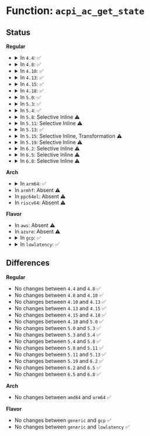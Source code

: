 # Function: <code>acpi_ac_get_state</code>

## Status
<b>Regular</b>
<ul>
<li>
<details>
<summary>In <code>4.4</code>: ✅</summary>

```c
int acpi_ac_get_state(struct acpi_ac *ac);
```

**Collision:** Unique Static

**Inline:** No

**Transformation:** False

**Instances:**

```
In drivers/acpi/ac.c (ffffffff814aaa91)
Location: drivers/acpi/ac.c:117
Inline: False
Direct callers:
  - drivers/acpi/ac.c:acpi_ac_resume
  - drivers/acpi/ac.c:acpi_ac_notify
  - drivers/acpi/ac.c:acpi_ac_battery_notify
  - drivers/acpi/ac.c:get_ac_property
  - drivers/acpi/ac.c:acpi_ac_add
```
**Symbols:**

```
ffffffff814aaa91-ffffffff814aaaf2: acpi_ac_get_state (STB_LOCAL)
```
</details>
</li>
<li>
<details>
<summary>In <code>4.8</code>: ✅</summary>

```c
int acpi_ac_get_state(struct acpi_ac *ac);
```

**Collision:** Unique Static

**Inline:** No

**Transformation:** False

**Instances:**

```
In drivers/acpi/ac.c (ffffffff814f9ce7)
Location: drivers/acpi/ac.c:117
Inline: False
Direct callers:
  - drivers/acpi/ac.c:acpi_ac_resume
  - drivers/acpi/ac.c:acpi_ac_add
  - drivers/acpi/ac.c:acpi_ac_battery_notify
  - drivers/acpi/ac.c:acpi_ac_notify
  - drivers/acpi/ac.c:get_ac_property
```
**Symbols:**

```
ffffffff814f9ce7-ffffffff814f9d48: acpi_ac_get_state (STB_LOCAL)
```
</details>
</li>
<li>
<details>
<summary>In <code>4.10</code>: ✅</summary>

```c
int acpi_ac_get_state(struct acpi_ac *ac);
```

**Collision:** Unique Static

**Inline:** No

**Transformation:** False

**Instances:**

```
In drivers/acpi/ac.c (ffffffff8151c86a)
Location: drivers/acpi/ac.c:117
Inline: False
Direct callers:
  - drivers/acpi/ac.c:acpi_ac_resume
  - drivers/acpi/ac.c:acpi_ac_add
  - drivers/acpi/ac.c:acpi_ac_battery_notify
  - drivers/acpi/ac.c:acpi_ac_notify
  - drivers/acpi/ac.c:get_ac_property
```
**Symbols:**

```
ffffffff8151c86a-ffffffff8151c8cb: acpi_ac_get_state (STB_LOCAL)
```
</details>
</li>
<li>
<details>
<summary>In <code>4.13</code>: ✅</summary>

```c
int acpi_ac_get_state(struct acpi_ac *ac);
```

**Collision:** Unique Static

**Inline:** No

**Transformation:** False

**Instances:**

```
In drivers/acpi/ac.c (ffffffff8152d080)
Location: drivers/acpi/ac.c:128
Inline: False
Direct callers:
  - drivers/acpi/ac.c:acpi_ac_resume
  - drivers/acpi/ac.c:acpi_ac_add
  - drivers/acpi/ac.c:acpi_ac_battery_notify
  - drivers/acpi/ac.c:acpi_ac_notify
  - drivers/acpi/ac.c:get_ac_property
```
**Symbols:**

```
ffffffff8152d080-ffffffff8152d0e4: acpi_ac_get_state (STB_LOCAL)
```
</details>
</li>
<li>
<details>
<summary>In <code>4.15</code>: ✅</summary>

```c
int acpi_ac_get_state(struct acpi_ac *ac);
```

**Collision:** Unique Static

**Inline:** No

**Transformation:** False

**Instances:**

```
In drivers/acpi/ac.c (ffffffff8158e040)
Location: drivers/acpi/ac.c:128
Inline: False
Direct callers:
  - drivers/acpi/ac.c:acpi_ac_resume
  - drivers/acpi/ac.c:acpi_ac_add
  - drivers/acpi/ac.c:acpi_ac_battery_notify
  - drivers/acpi/ac.c:acpi_ac_notify
  - drivers/acpi/ac.c:get_ac_property
```
**Symbols:**

```
ffffffff8158e040-ffffffff8158e0a4: acpi_ac_get_state (STB_LOCAL)
```
</details>
</li>
<li>
<details>
<summary>In <code>4.18</code>: ✅</summary>

```c
int acpi_ac_get_state(struct acpi_ac *ac);
```

**Collision:** Unique Static

**Inline:** No

**Transformation:** False

**Instances:**

```
In drivers/acpi/ac.c (ffffffff815c5360)
Location: drivers/acpi/ac.c:118
Inline: False
Direct callers:
  - drivers/acpi/ac.c:acpi_ac_resume
  - drivers/acpi/ac.c:acpi_ac_add
  - drivers/acpi/ac.c:acpi_ac_battery_notify
  - drivers/acpi/ac.c:acpi_ac_notify
  - drivers/acpi/ac.c:get_ac_property
```
**Symbols:**

```
ffffffff815c5360-ffffffff815c53c4: acpi_ac_get_state (STB_LOCAL)
```
</details>
</li>
<li>
<details>
<summary>In <code>5.0</code>: ✅</summary>

```c
int acpi_ac_get_state(struct acpi_ac *ac);
```

**Collision:** Unique Static

**Inline:** No

**Transformation:** False

**Instances:**

```
In drivers/acpi/ac.c (ffffffff815de930)
Location: drivers/acpi/ac.c:118
Inline: False
Direct callers:
  - drivers/acpi/ac.c:acpi_ac_resume
  - drivers/acpi/ac.c:acpi_ac_add
  - drivers/acpi/ac.c:acpi_ac_battery_notify
  - drivers/acpi/ac.c:acpi_ac_notify
  - drivers/acpi/ac.c:get_ac_property
```
**Symbols:**

```
ffffffff815de930-ffffffff815de994: acpi_ac_get_state (STB_LOCAL)
```
</details>
</li>
<li>
<details>
<summary>In <code>5.3</code>: ✅</summary>

```c
int acpi_ac_get_state(struct acpi_ac *ac);
```

**Collision:** Unique Static

**Inline:** No

**Transformation:** False

**Instances:**

```
In drivers/acpi/ac.c (ffffffff81610440)
Location: drivers/acpi/ac.c:105
Inline: False
Direct callers:
  - drivers/acpi/ac.c:acpi_ac_resume
  - drivers/acpi/ac.c:acpi_ac_add
  - drivers/acpi/ac.c:acpi_ac_battery_notify
  - drivers/acpi/ac.c:acpi_ac_notify
  - drivers/acpi/ac.c:get_ac_property
```
**Symbols:**

```
ffffffff81610440-ffffffff816104a4: acpi_ac_get_state (STB_LOCAL)
```
</details>
</li>
<li>
<details>
<summary>In <code>5.4</code>: ✅</summary>

```c
int acpi_ac_get_state(struct acpi_ac *ac);
```

**Collision:** Unique Static

**Inline:** No

**Transformation:** False

**Instances:**

```
In drivers/acpi/ac.c (ffffffff816318f0)
Location: drivers/acpi/ac.c:105
Inline: False
Direct callers:
  - drivers/acpi/ac.c:acpi_ac_resume
  - drivers/acpi/ac.c:acpi_ac_add
  - drivers/acpi/ac.c:acpi_ac_battery_notify
  - drivers/acpi/ac.c:acpi_ac_notify
  - drivers/acpi/ac.c:get_ac_property
```
**Symbols:**

```
ffffffff816318f0-ffffffff81631954: acpi_ac_get_state (STB_LOCAL)
```
</details>
</li>
<li>
<details>
<summary>In <code>5.8</code>: Selective Inline ⚠️</summary>

```c
int acpi_ac_get_state(struct acpi_ac *ac);
```

**Collision:** Unique Static

**Inline:** Selective

**Transformation:** False

**Instances:**

```
In drivers/acpi/ac.c (ffffffff816de64a)
Location: drivers/acpi/ac.c:105
Inline: True
Inline callers:
  - drivers/acpi/ac.c:acpi_ac_resume
  - drivers/acpi/ac.c:acpi_ac_add
  - drivers/acpi/ac.c:get_ac_property
Direct callers:
  - drivers/acpi/ac.c:acpi_ac_battery_notify
  - drivers/acpi/ac.c:acpi_ac_notify
```
**Symbols:**

```
ffffffff816de390-ffffffff816de3f7: acpi_ac_get_state (STB_LOCAL)
```
</details>
</li>
<li>
<details>
<summary>In <code>5.11</code>: Selective Inline ⚠️</summary>

```c
int acpi_ac_get_state(struct acpi_ac *ac);
```

**Collision:** Unique Static

**Inline:** Selective

**Transformation:** False

**Instances:**

```
In drivers/acpi/ac.c (ffffffff816fc6da)
Location: drivers/acpi/ac.c:95
Inline: True
Inline callers:
  - drivers/acpi/ac.c:acpi_ac_resume
  - drivers/acpi/ac.c:acpi_ac_add
  - drivers/acpi/ac.c:get_ac_property
Direct callers:
  - drivers/acpi/ac.c:acpi_ac_battery_notify
  - drivers/acpi/ac.c:acpi_ac_notify
```
**Symbols:**

```
ffffffff816fc420-ffffffff816fc487: acpi_ac_get_state (STB_LOCAL)
```
</details>
</li>
<li>
<details>
<summary>In <code>5.13</code>: ✅</summary>

```c
int acpi_ac_get_state(struct acpi_ac *ac);
```

**Collision:** Unique Static

**Inline:** No

**Transformation:** False

**Instances:**

```
In drivers/acpi/ac.c (ffffffff816de280)
Location: drivers/acpi/ac.c:89
Inline: False
Direct callers:
  - drivers/acpi/ac.c:acpi_ac_resume
  - drivers/acpi/ac.c:acpi_ac_add
  - drivers/acpi/ac.c:acpi_ac_battery_notify
  - drivers/acpi/ac.c:acpi_ac_notify
  - drivers/acpi/ac.c:get_ac_property
```
**Symbols:**

```
ffffffff816de280-ffffffff816de2f2: acpi_ac_get_state (STB_LOCAL)
```
</details>
</li>
<li>
<details>
<summary>In <code>5.15</code>: Selective Inline, Transformation ⚠️</summary>

**Collision:** Unique Static

**Inline:** Selective

**Transformation:** True

**Instances:**

```
In drivers/acpi/ac.c (ffffffff81756524)
Location: drivers/acpi/ac.c:90
Inline: True
Inline callers:
  - drivers/acpi/ac.c:acpi_ac_resume
  - drivers/acpi/ac.c:acpi_ac_add
  - drivers/acpi/ac.c:acpi_ac_battery_notify
  - drivers/acpi/ac.c:acpi_ac_notify
  - drivers/acpi/ac.c:get_ac_property
Direct callers:
  - drivers/acpi/ac.c:acpi_ac_resume
  - drivers/acpi/ac.c:acpi_ac_add
  - drivers/acpi/ac.c:acpi_ac_battery_notify
  - drivers/acpi/ac.c:acpi_ac_notify
  - drivers/acpi/ac.c:get_ac_property
```
**Symbols:**

```
ffffffff817563c0-ffffffff81756427: acpi_ac_get_state.part.0 (STB_LOCAL)
```
</details>
</li>
<li>
<details>
<summary>In <code>5.19</code>: Selective Inline ⚠️</summary>

```c
int acpi_ac_get_state(struct acpi_ac *ac);
```

**Collision:** Unique Static

**Inline:** Selective

**Transformation:** False

**Instances:**

```
In drivers/acpi/ac.c (ffffffff81889878)
Location: drivers/acpi/ac.c:82
Inline: True
Inline callers:
  - drivers/acpi/ac.c:acpi_ac_resume
Direct callers:
  - drivers/acpi/ac.c:acpi_ac_add
  - drivers/acpi/ac.c:acpi_ac_battery_notify
  - drivers/acpi/ac.c:acpi_ac_notify
  - drivers/acpi/ac.c:get_ac_property
```
**Symbols:**

```
ffffffff81889420-ffffffff818894c0: acpi_ac_get_state (STB_LOCAL)
```
</details>
</li>
<li>
<details>
<summary>In <code>6.2</code>: Selective Inline ⚠️</summary>

```c
int acpi_ac_get_state(struct acpi_ac *ac);
```

**Collision:** Unique Static

**Inline:** Selective

**Transformation:** False

**Instances:**

```
In drivers/acpi/ac.c (ffffffff819d0238)
Location: drivers/acpi/ac.c:77
Inline: True
Inline callers:
  - drivers/acpi/ac.c:acpi_ac_resume
Direct callers:
  - drivers/acpi/ac.c:acpi_ac_add
  - drivers/acpi/ac.c:acpi_ac_battery_notify
  - drivers/acpi/ac.c:acpi_ac_notify
  - drivers/acpi/ac.c:get_ac_property
```
**Symbols:**

```
ffffffff819cfd60-ffffffff819cfe00: acpi_ac_get_state (STB_LOCAL)
```
</details>
</li>
<li>
<details>
<summary>In <code>6.5</code>: Selective Inline ⚠️</summary>

```c
int acpi_ac_get_state(struct acpi_ac *ac);
```

**Collision:** Unique Static

**Inline:** Selective

**Transformation:** False

**Instances:**

```
In drivers/acpi/ac.c (ffffffff81a17648)
Location: drivers/acpi/ac.c:77
Inline: True
Inline callers:
  - drivers/acpi/ac.c:acpi_ac_resume
Direct callers:
  - drivers/acpi/ac.c:acpi_ac_add
  - drivers/acpi/ac.c:acpi_ac_battery_notify
  - drivers/acpi/ac.c:acpi_ac_notify
  - drivers/acpi/ac.c:get_ac_property
```
**Symbols:**

```
ffffffff81a17170-ffffffff81a17210: acpi_ac_get_state (STB_LOCAL)
```
</details>
</li>
<li>
<details>
<summary>In <code>6.8</code>: Selective Inline ⚠️</summary>

```c
int acpi_ac_get_state(struct acpi_ac *ac);
```

**Collision:** Unique Static

**Inline:** Selective

**Transformation:** False

**Instances:**

```
In drivers/acpi/ac.c (ffffffff81a62874)
Location: drivers/acpi/ac.c:66
Inline: True
Inline callers:
  - drivers/acpi/ac.c:acpi_ac_resume
Direct callers:
  - drivers/acpi/ac.c:acpi_ac_probe
  - drivers/acpi/ac.c:acpi_ac_battery_notify
  - drivers/acpi/ac.c:acpi_ac_notify
  - drivers/acpi/ac.c:get_ac_property
```
**Symbols:**

```
ffffffff81a62350-ffffffff81a623f0: acpi_ac_get_state (STB_LOCAL)
```
</details>
</li>
</ul>
<b>Arch</b>
<ul>
<li>
<details>
<summary>In <code>arm64</code>: ✅</summary>

```c
int acpi_ac_get_state(struct acpi_ac *ac);
```

**Collision:** Unique Static

**Inline:** No

**Transformation:** False

**Instances:**

```
In drivers/acpi/ac.c (ffff80001079fde8)
Location: drivers/acpi/ac.c:105
Inline: False
Direct callers:
  - drivers/acpi/ac.c:acpi_ac_resume
  - drivers/acpi/ac.c:acpi_ac_add
  - drivers/acpi/ac.c:acpi_ac_battery_notify
  - drivers/acpi/ac.c:acpi_ac_notify
  - drivers/acpi/ac.c:acpi_ac_notify
  - drivers/acpi/ac.c:get_ac_property
```
**Symbols:**

```
ffff80001079fde8-ffff80001079fe68: acpi_ac_get_state (STB_LOCAL)
```
</details>
</li>
<li>
In <code>armhf</code>: Absent ⚠️
</li>
<li>
In <code>ppc64el</code>: Absent ⚠️
</li>
<li>
In <code>riscv64</code>: Absent ⚠️
</li>
</ul>
<b>Flavor</b>
<ul>
<li>
In <code>aws</code>: Absent ⚠️
</li>
<li>
In <code>azure</code>: Absent ⚠️
</li>
<li>
<details>
<summary>In <code>gcp</code>: ✅</summary>

```c
int acpi_ac_get_state(struct acpi_ac *ac);
```

**Collision:** Unique Static

**Inline:** No

**Transformation:** False

**Instances:**

```
In drivers/acpi/ac.c (ffffffff81625bd0)
Location: drivers/acpi/ac.c:105
Inline: False
Direct callers:
  - drivers/acpi/ac.c:acpi_ac_resume
  - drivers/acpi/ac.c:acpi_ac_add
  - drivers/acpi/ac.c:acpi_ac_battery_notify
  - drivers/acpi/ac.c:acpi_ac_notify
  - drivers/acpi/ac.c:get_ac_property
```
**Symbols:**

```
ffffffff81625bd0-ffffffff81625c34: acpi_ac_get_state (STB_LOCAL)
```
</details>
</li>
<li>
<details>
<summary>In <code>lowlatency</code>: ✅</summary>

```c
int acpi_ac_get_state(struct acpi_ac *ac);
```

**Collision:** Unique Static

**Inline:** No

**Transformation:** False

**Instances:**

```
In drivers/acpi/ac.c (ffffffff8163fa80)
Location: drivers/acpi/ac.c:105
Inline: False
Direct callers:
  - drivers/acpi/ac.c:acpi_ac_resume
  - drivers/acpi/ac.c:acpi_ac_add
  - drivers/acpi/ac.c:acpi_ac_battery_notify
  - drivers/acpi/ac.c:acpi_ac_notify
  - drivers/acpi/ac.c:get_ac_property
```
**Symbols:**

```
ffffffff8163fa80-ffffffff8163fae4: acpi_ac_get_state (STB_LOCAL)
```
</details>
</li>
</ul>

## Differences
<b>Regular</b>
<ul>
<li>
No changes between <code>4.4</code> and <code>4.8</code> ✅
</li>
<li>
No changes between <code>4.8</code> and <code>4.10</code> ✅
</li>
<li>
No changes between <code>4.10</code> and <code>4.13</code> ✅
</li>
<li>
No changes between <code>4.13</code> and <code>4.15</code> ✅
</li>
<li>
No changes between <code>4.15</code> and <code>4.18</code> ✅
</li>
<li>
No changes between <code>4.18</code> and <code>5.0</code> ✅
</li>
<li>
No changes between <code>5.0</code> and <code>5.3</code> ✅
</li>
<li>
No changes between <code>5.3</code> and <code>5.4</code> ✅
</li>
<li>
No changes between <code>5.4</code> and <code>5.8</code> ✅
</li>
<li>
No changes between <code>5.8</code> and <code>5.11</code> ✅
</li>
<li>
No changes between <code>5.11</code> and <code>5.13</code> ✅
</li>
<li>
No changes between <code>5.19</code> and <code>6.2</code> ✅
</li>
<li>
No changes between <code>6.2</code> and <code>6.5</code> ✅
</li>
<li>
No changes between <code>6.5</code> and <code>6.8</code> ✅
</li>
</ul>
<b>Arch</b>
<ul>
<li>
No changes between <code>amd64</code> and <code>arm64</code> ✅
</li>
</ul>
<b>Flavor</b>
<ul>
<li>
No changes between <code>generic</code> and <code>gcp</code> ✅
</li>
<li>
No changes between <code>generic</code> and <code>lowlatency</code> ✅
</li>
</ul>
